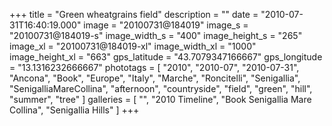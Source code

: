 +++
title = "Green wheatgrains field"
description = ""
date = "2010-07-31T16:40:19.000"
image = "20100731@184019"
image_s = "20100731@184019-s"
image_width_s = "400"
image_height_s = "265"
image_xl = "20100731@184019-xl"
image_width_xl = "1000"
image_height_xl = "663"
gps_latitude = "43.7079347166667"
gps_longitude = "13.1316232666667"
phototags = [ "2010", "2010-07", "2010-07-31", "Ancona", "Book", "Europe", "Italy", "Marche", "Roncitelli", "Senigallia", "SenigalliaMareCollina", "afternoon", "countryside", "field", "green", "hill", "summer", "tree" ]
galleries = [ "", "2010 Timeline", "Book Senigallia Mare Collina", "Senigallia Hills" ]
+++
